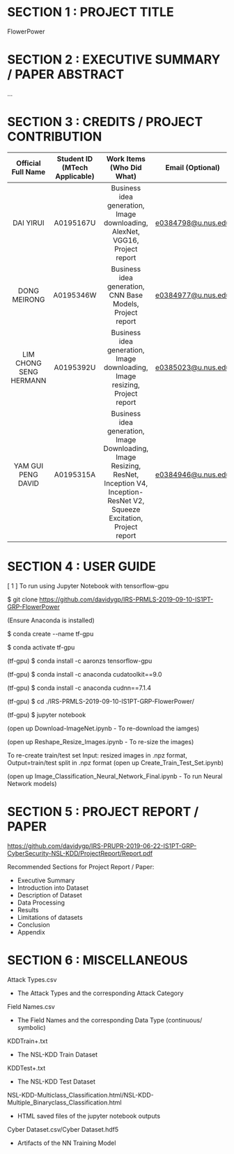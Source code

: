# SECTION 1 : PROJECT TITLE
FlowerPower


# SECTION 2 : EXECUTIVE SUMMARY / PAPER ABSTRACT

...

# SECTION 3 : CREDITS / PROJECT CONTRIBUTION
| Official Full Name | Student ID (MTech Applicable)| Work Items (Who Did What) | Email (Optional) |
| :---: | :---: | :---: | :---: |
| DAI YIRUI | A0195167U | Business idea generation, Image downloading, AlexNet, VGG16, Project report | e0384798@u.nus.edu |
| DONG MEIRONG | A0195346W | Business idea generation, CNN Base Models, Project report | e0384977@u.nus.edu |
| LIM CHONG SENG HERMANN | A0195392U	| Business idea generation, Image downloading, Image resizing, Project report	| e0385023@u.nus.edu |
| YAM GUI PENG DAVID | A0195315A	| Business idea generation, Image Downloading, Image Resizing, ResNet, Inception V4, Inception-ResNet V2, Squeeze Excitation, Project report | e0384946@u.nus.edu |


# SECTION 4 : USER GUIDE
[ 1 ] To run using Jupyter Notebook with tensorflow-gpu

$ git clone https://github.com/davidygp/IRS-PRMLS-2019-09-10-IS1PT-GRP-FlowerPower

  (Ensure Anaconda is installed)
  
$ conda create --name tf-gpu

$ conda activate tf-gpu

(tf-gpu) $ conda install -c aaronzs tensorflow-gpu

(tf-gpu) $ conda install -c anaconda cudatoolkit==9.0

(tf-gpu) $ conda install -c anaconda cudnn==7.1.4

(tf-gpu) $ cd ./IRS-PRMLS-2019-09-10-IS1PT-GRP-FlowerPower/

(tf-gpu) $ jupyter notebook

(open up Download-ImageNet.ipynb - To re-download the iamges)

(open up Reshape_Resize_Images.ipynb - To re-size the images)

To re-create train/test set Input: resized images in .npz format, Output=train/test split in .npz format
(open up Create_Train_Test_Set.ipynb)
  
(open up Image_Classification_Neural_Network_Final.ipynb - To run Neural Network models)

# SECTION 5 : PROJECT REPORT / PAPER
https://github.com/davidygp/IRS-PRUPR-2019-06-22-IS1PT-GRP-CyberSecurity-NSL-KDD/ProjectReport/Report.pdf

Recommended Sections for Project Report / Paper:
- Executive Summary
- Introduction into Dataset
- Description of Dataset
- Data Processing
- Results
- Limitations of datasets 
- Conclusion
- Appendix

# SECTION 6 : MISCELLANEOUS
Attack Types.csv
- The Attack Types and the corresponding Attack Category

Field Names.csv
- The Field Names and the corresponding Data Type (continuous/ symbolic)

KDDTrain+.txt
- The NSL-KDD Train Dataset

KDDTest+.txt
- The NSL-KDD Test Dataset

NSL-KDD-Multiclass_Classification.html/NSL-KDD-Multiple_Binaryclass_Classification.html
- HTML saved files of the jupyter notebook outputs

Cyber Dataset.csv/Cyber Dataset.hdf5
- Artifacts of the NN Training Model
